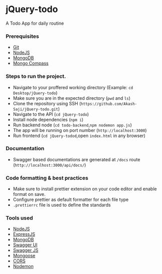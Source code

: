 # jQuery-todo
A Todo App for daily routine

### Prerequisites

- [Git](https://git-scm.com/downloads)
- [NodeJS](https://nodejs.org/en/download)
- [MongoDB](https://www.mongodb.com/docs/manual/administration/install-community/)
- [Mongo Compass](https://www.mongodb.com/try/download/compass)

### Steps to run the project.

- Navigate to your proffered working directory (Example: `cd Desktop/jQuery-todo`)
- Make sure you are in the expected directory (`pwd` and `ls`)
- Clone the repository using SSH (`https://github.com/Akash-Saji/jQuery-todo.git`)
- Navigate to the API (`cd jQuery-todo`)
- Install node dependencies (`npm i`)
- Run backend node  (`cd todo-backend`,`npm nodemon app.js`)
- The app will be running on port number (`http://localhost:3000`)
- Run frontend (`cd jQuery-todod`,open `index.html` in any browser)

### Documentation

- Swagger based documentations are generated at `/docs` route (`http://localhost:3000/api/docs/`)

### Code formatting & best practices

- Make sure to install prettier extension on your code editor and enable format on save.
- Configure prettier as default formatter for each file type
- `.prettierrc` file is used to define the standards

### Tools used

- [NodeJS](https://nodejs.org/en/docs)
- [ExpressJS](https://expressjs.com/)
- [MongoDB](https://www.mongodb.com/docs/)
- [Swagger UI](https://www.npmjs.com/package/swagger-ui-express)
- [Swagger JS](https://github.com/Surnet/swagger-jsdoc)
- [Mongoose](https://mongoosejs.com/)
- [CORS](https://www.npmjs.com/package/cors)
- [Nodemon](https://www.npmjs.com/package/nodemon)

